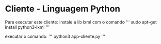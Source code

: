 # Cliente - Linguagem Python

Para executar este cliente:
    instale a lib lxml com o comando 
    ''' sudo apt-get install python3-lxml '''

executar o comando:
    ''' python3 app-cliente.py '''
